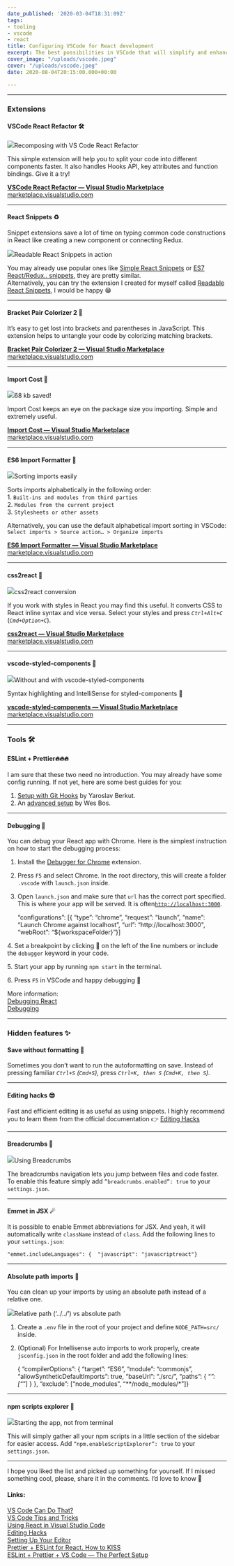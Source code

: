 ```yaml
---
date_published: '2020-03-04T18:31:09Z'
tags:
- tooling
- vscode
- react
title: Configuring VSCode for React development
excerpt: The best possibilities in VSCode that will simplify and enhance your productivity
cover_image: "/uploads/vscode.jpeg"
cover: "/uploads/vscode.jpeg"
date: 2020-08-04T20:15:00.000+00:00

---
```

***

### Extensions

#### VSCode React Refactor 🛠

![](https://cdn-images-1.medium.com/max/800/1*VGH6EvG59Cu_QBz53hbfbw.gif)Recomposing with VS Code React Refactor

This simple extension will help you to split your code into different components faster. It also handles Hooks API, key attributes and function bindings. Give it a try!

[**VSCode React Refactor — Visual Studio Marketplace**  
marketplace.visualstudio.com](https://marketplace.visualstudio.com/items?itemName=planbcoding.vscode-react-refactor "https://marketplace.visualstudio.com/items?itemName=planbcoding.vscode-react-refactor")

***

#### React Snippets ♻

Snippet extensions save a lot of time on typing common code constructions in React like creating a new component or connecting Redux.

![](https://cdn-images-1.medium.com/max/800/1*Rj_kVmthlszsTngEHzug5A.gif)Readable React Snippets in action

You may already use popular ones like [Simple React Snippets](https://marketplace.visualstudio.com/items?itemName=burkeholland.simple-react-snippets) or [ES7 React/Redux.. snippets](https://marketplace.visualstudio.com/items?itemName=dsznajder.es7-react-js-snippets), they are pretty similar.   
Alternatively, you can try the extension I created for myself called [Readable React Snippets](https://marketplace.visualstudio.com/items?itemName=nick-rudenko.readable-react-snippets), I would be happy 😁

***

#### Bracket Pair Colorizer 2 🌈

It’s easy to get lost into brackets and parentheses in JavaScript. This extension helps to untangle your code by colorizing matching brackets.

[**Bracket Pair Colorizer 2 — Visual Studio Marketplace**  
 marketplace.visualstudio.com](https://marketplace.visualstudio.com/items?itemName=CoenraadS.bracket-pair-colorizer-2 "https://marketplace.visualstudio.com/items?itemName=CoenraadS.bracket-pair-colorizer-2")

***

#### Import Cost 🧐

![](https://cdn-images-1.medium.com/max/800/1*LbfI4D9XXiZYS1Slwsys5g.gif)68 kb saved!

Import Cost keeps an eye on the package size you importing. Simple and extremely useful.

[**Import Cost — Visual Studio Marketplace**  
marketplace.visualstudio.com](https://marketplace.visualstudio.com/items?itemName=wix.vscode-import-cost "https://marketplace.visualstudio.com/items?itemName=wix.vscode-import-cost")

***

#### ES6 Import Formatter 📐

![](https://cdn-images-1.medium.com/max/800/1*0zQiPWcZ9aR3omFHDLIQnQ.gif)Sorting imports easily

Sorts imports alphabetically in the following order:  
1\. `Built-ins and modules from third parties`   
2\. `Modules from the current project`   
3\. `Stylesheets or other assets`

Alternatively, you can use the default alphabetical import sorting in VSCode:   
`Select imports > Source action… > Organize imports`

[**ES6 Import Formatter — Visual Studio Marketplace**  
marketplace.visualstudio.com](https://marketplace.visualstudio.com/items?itemName=henry-li.vscode-import-formatter "https://marketplace.visualstudio.com/items?itemName=henry-li.vscode-import-formatter")

***

#### css2react 🎨

![](https://cdn-images-1.medium.com/max/800/1*yz0Vik2LYg9mo_XYKb3AEw.gif)css2react conversion

If you work with styles in React you may find this useful. It converts CSS to React inline syntax and vice versa. Select your styles and press _`Ctrl+Alt+C`_ (_`Cmd+Option+C`_).

[**css2react — Visual Studio Marketplace**  
marketplace.visualstudio.com](https://marketplace.visualstudio.com/items?itemName=gottfired.css2react "https://marketplace.visualstudio.com/items?itemName=gottfired.css2react")

***

#### vscode-styled-components 💅

![](https://cdn-images-1.medium.com/max/800/1*VrAXILOO58GOd2hEbCPfdA.jpeg)Without and with vscode-styled-components

Syntax highlighting and IntelliSense for styled-components 👀

[**vscode-styled-components — Visual Studio Marketplace**  
marketplace.visualstudio.com](https://marketplace.visualstudio.com/items?itemName=jpoissonnier.vscode-styled-components "https://marketplace.visualstudio.com/items?itemName=jpoissonnier.vscode-styled-components")

***

### Tools 🛠

#### ESLint + Prettier🔥🔥🔥

I am sure that these two need no introduction. You may already have some config running. If not yet, here are some best guides for you:

1. [Setup with Git Hooks](https://medium.com/@yaroslavberkut/prettier-eslint-for-react-how-to-kiss-f309789681a6) by Yaroslav Berkut.
2. An [advanced setup](https://www.youtube.com/watch?v=lHAeK8t94as) by Wes Bos.

***

#### Debugging 🔧

You can debug your React app with Chrome. Here is the simplest instruction on how to start the debugging process:

1. Install the [Debugger for Chrome](https://marketplace.visualstudio.com/items?itemName=msjsdiag.debugger-for-chrome) extension.
2. Press `F5` and select Chrome. In the root directory, this will create a folder `.vscode` with `launch.json` inside.
3. Open `launch.json` and make sure that `url` has the correct port specified. This is where your app will be served. It is often[`http://localhost:3000`](http://localhost:3000).

    “configurations”: [{  “type”: “chrome”,  “request”: “launch”,  “name”: “Launch Chrome against localhost”,  “url”: “http://localhost:3000",  “webRoot”: “${workspaceFolder}”}]

4\. Set a breakpoint by clicking 🔴 on the left of the line numbers or include the `debugger` keyword in your code.

5\. Start your app by running `npm start` in the terminal.

6\. Press `F5` in VSCode and happy debugging 🔧

More information:  
[Debugging React](https://code.visualstudio.com/docs/nodejs/reactjs-tutorial#_debugging-react)  
[Debugging](https://code.visualstudio.com/docs/editor/debugging)

***

### Hidden features ✨

#### Save without formatting 🙅

Sometimes you don’t want to run the autoformatting on save. Instead of pressing familiar _`Ctrl+S` (`Cmd+S`),_ press _`Ctrl+K, then S` (`Cmd+K, then S`)._

***

#### Editing hacks 😎

Fast and efficient editing is as useful as using snippets. I highly recommend you to learn them from the official documentation 👉 [Editing Hacks](https://code.visualstudio.com/docs/getstarted/tips-and-tricks#_editing-hacks)

***

#### Breadcrumbs 🍞

![](https://cdn-images-1.medium.com/max/800/1*QsRlg7pNoZbbuFYCGJPu_g.gif)Using Breadcrumbs

The breadcrumbs navigation lets you jump between files and code faster. To enable this feature simply add `”breadcrumbs.enabled”: true` to your `settings.json`.

***

#### Emmet in JSX ☄

It is possible to enable Emmet abbreviations for JSX. And yeah, it will automatically write `className` instead of `class`. Add the following lines to your `settings.json`:

    "emmet.includeLanguages": {  "javascript": "javascriptreact"}

***

#### Absolute path imports 🤖

You can clean up your imports by using an absolute path instead of a relative one.

![](https://cdn-images-1.medium.com/max/800/1*NZq4EoQMuhPc6XOPaI05pA.jpeg)Relative path (‘../../’) vs absolute path

1. Create a `.env` file in the root of your project and define `NODE_PATH=src/` inside.
2. (Optional) For Intellisense auto imports to work properly, create `jsconfig.json` in the root folder and add the following lines:

    {  “compilerOptions”: {    “target”: “ES6”,    “module”: “commonjs”,    “allowSyntheticDefaultImports”: true,    “baseUrl”: “./src/”,    “paths”: {       “*”: [“*”]    }  },  “exclude”: [“node_modules”, “**/node_modules/*”]}

***

#### npm scripts explorer 🔎

![](https://cdn-images-1.medium.com/max/800/1*uUu8ObJcCAEfV6RN0nxCkg.gif)Starting the app, not from terminal

This will simply gather all your npm scripts in a little section of the sidebar for easier access. Add `“npm.enableScriptExplorer”: true` to your `settings.json`.

***

I hope you liked the list and picked up something for yourself. If I missed something cool, please, share it in the comments. I’d love to know 🙂

#### Links:

[VS Code Can Do That?](https://vscodecandothat.com/)  
[VS Code Tips and Tricks](https://code.visualstudio.com/docs/getstarted/tips-and-tricks)  
[Using React in Visual Studio Code](https://code.visualstudio.com/docs/nodejs/reactjs-tutorial)  
[Editing Hacks](https://code.visualstudio.com/docs/getstarted/tips-and-tricks#_editing-hacks)  
[Setting Up Your Editor](https://facebook.github.io/create-react-app/docs/setting-up-your-editor)  
[Prettier + ESLint for React. How to KISS](https://medium.com/@yaroslavberkut/prettier-eslint-for-react-how-to-kiss-f309789681a6)  
[ESLint + Prettier + VS Code — The Perfect Setup](https://www.youtube.com/watch?v=lHAeK8t94as)